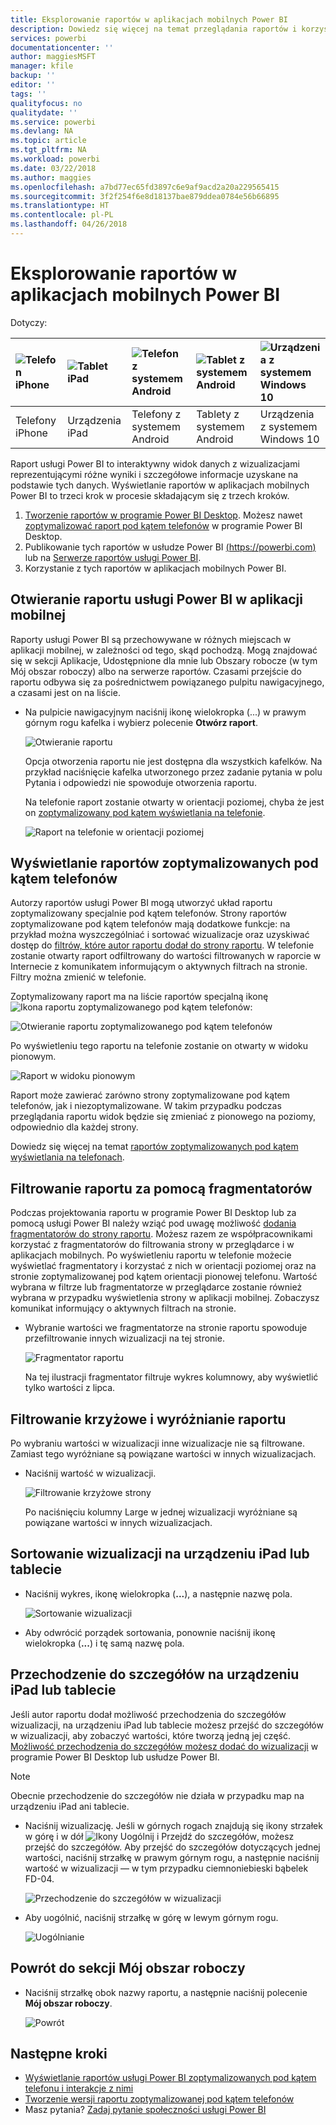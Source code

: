 ```yaml
---
title: Eksplorowanie raportów w aplikacjach mobilnych Power BI
description: Dowiedz się więcej na temat przeglądania raportów i korzystania z nich w aplikacji mobilnej Power BI na swoim telefonie lub tablecie. Raporty możesz tworzyć w usłudze Power BI lub programie Power BI Desktop, a następnie korzystać z nich w aplikacjach mobilnych.
services: powerbi
documentationcenter: ''
author: maggiesMSFT
manager: kfile
backup: ''
editor: ''
tags: ''
qualityfocus: no
qualitydate: ''
ms.service: powerbi
ms.devlang: NA
ms.topic: article
ms.tgt_pltfrm: NA
ms.workload: powerbi
ms.date: 03/22/2018
ms.author: maggies
ms.openlocfilehash: a7bd77ec65fd3897c6e9af9acd2a20a229565415
ms.sourcegitcommit: 3f2f254f6e8d18137bae879ddea0784e56b66895
ms.translationtype: HT
ms.contentlocale: pl-PL
ms.lasthandoff: 04/26/2018
---
```

# <a name="explore-reports-in-the-power-bi-mobile-apps"></a>Eksplorowanie raportów w aplikacjach mobilnych Power BI
Dotyczy:

| ![Telefon iPhone](media/mobile-reports-in-the-mobile-apps/ios-logo-40-px.png) | ![Tablet iPad](media/mobile-reports-in-the-mobile-apps/ios-logo-40-px.png) | ![Telefon z systemem Android](media/mobile-reports-in-the-mobile-apps/android-logo-40-px.png) | ![Tablet z systemem Android](media/mobile-reports-in-the-mobile-apps/android-logo-40-px.png) | ![Urządzenia z systemem Windows 10](media/mobile-reports-in-the-mobile-apps/win-10-logo-40-px.png) |
|:--- |:--- |:--- |:--- |:--- |
| Telefony iPhone |Urządzenia iPad |Telefony z systemem Android |Tablety z systemem Android |Urządzenia z systemem Windows 10 |

Raport usługi Power BI to interaktywny widok danych z wizualizacjami reprezentującymi różne wyniki i szczegółowe informacje uzyskane na podstawie tych danych. Wyświetlanie raportów w aplikacjach mobilnych Power BI to trzeci krok w procesie składającym się z trzech kroków.

1. [Tworzenie raportów w programie Power BI Desktop](desktop-report-view.md). Możesz nawet [zoptymalizować raport pod kątem telefonów](mobile-apps-view-phone-report.md) w programie Power BI Desktop. 
2. Publikowanie tych raportów w usłudze Power BI [(https://powerbi.com)](https://powerbi.com) lub na [Serwerze raportów usługi Power BI](report-server/get-started.md).  
3. Korzystanie z tych raportów w aplikacjach mobilnych Power BI.

## <a name="open-a-power-bi-report-in-the-mobile-app"></a>Otwieranie raportu usługi Power BI w aplikacji mobilnej
Raporty usługi Power BI są przechowywane w różnych miejscach w aplikacji mobilnej, w zależności od tego, skąd pochodzą. Mogą znajdować się w sekcji Aplikacje, Udostępnione dla mnie lub Obszary robocze (w tym Mój obszar roboczy) albo na serwerze raportów. Czasami przejście do raportu odbywa się za pośrednictwem powiązanego pulpitu nawigacyjnego, a czasami jest on na liście.

* Na pulpicie nawigacyjnym naciśnij ikonę wielokropka (...) w prawym górnym rogu kafelka i wybierz polecenie **Otwórz raport**.
  
  ![Otwieranie raportu](media/mobile-reports-in-the-mobile-apps/power-bi-android-open-report-tile.png)
  
  Opcja otworzenia raportu nie jest dostępna dla wszystkich kafelków. Na przykład naciśnięcie kafelka utworzonego przez zadanie pytania w polu Pytania i odpowiedzi nie spowoduje otworzenia raportu. 
  
  Na telefonie raport zostanie otwarty w orientacji poziomej, chyba że jest on [zoptymalizowany pod kątem wyświetlania na telefonie](mobile-reports-in-the-mobile-apps.md#view-reports-optimized-for-phones).
  
  ![Raport na telefonie w orientacji poziomej](media/mobile-reports-in-the-mobile-apps/power-bi-iphone-report-landscape.png)

## <a name="view-reports-optimized-for-phones"></a>Wyświetlanie raportów zoptymalizowanych pod kątem telefonów
Autorzy raportów usługi Power BI mogą utworzyć układ raportu zoptymalizowany specjalnie pod kątem telefonów. Strony raportów zoptymalizowane pod kątem telefonów mają dodatkowe funkcje: na przykład można wyszczególniać i sortować wizualizacje oraz uzyskiwać dostęp do [filtrów, które autor raportu dodał do strony raportu](mobile-apps-view-phone-report.md#filter-the-report-page-on-a-phone). W telefonie zostanie otwarty raport odfiltrowany do wartości filtrowanych w raporcie w Internecie z komunikatem informującym o aktywnych filtrach na stronie. Filtry można zmienić w telefonie.

Zoptymalizowany raport ma na liście raportów specjalną ikonę ![Ikona raportu zoptymalizowanego pod kątem telefonów](media/mobile-reports-in-the-mobile-apps/power-bi-phone-report-icon.png):

![Otwieranie raportu zoptymalizowanego pod kątem telefonów](media/mobile-reports-in-the-mobile-apps/power-bi-android-phone-report.png)

Po wyświetleniu tego raportu na telefonie zostanie on otwarty w widoku pionowym.

![Raport w widoku pionowym](media/mobile-reports-in-the-mobile-apps/07-power-bi-phone-report-portrait.png)

 Raport może zawierać zarówno strony zoptymalizowane pod kątem telefonów, jak i niezoptymalizowane. W takim przypadku podczas przeglądania raportu widok będzie się zmieniać z pionowego na poziomy, odpowiednio dla każdej strony.

Dowiedz się więcej na temat [raportów zoptymalizowanych pod kątem wyświetlania na telefonach](mobile-apps-view-phone-report.md).

## <a name="use-slicers-to-filter-a-report"></a>Filtrowanie raportu za pomocą fragmentatorów
Podczas projektowania raportu w programie Power BI Desktop lub za pomocą usługi Power BI należy wziąć pod uwagę możliwość [dodania fragmentatorów do strony raportu](power-bi-visualization-slicers.md). Możesz razem ze współpracownikami korzystać z fragmentatorów do filtrowania strony w przeglądarce i w aplikacjach mobilnych. Po wyświetleniu raportu w telefonie możecie wyświetlać fragmentatory i korzystać z nich w orientacji poziomej oraz na stronie zoptymalizowanej pod kątem orientacji pionowej telefonu. Wartość wybrana w filtrze lub fragmentatorze w przeglądarce zostanie również wybrana w przypadku wyświetlenia strony w aplikacji mobilnej. Zobaczysz komunikat informujący o aktywnych filtrach na stronie.  

* Wybranie wartości we fragmentatorze na stronie raportu spowoduje przefiltrowanie innych wizualizacji na tej stronie.
  
  ![Fragmentator raportu](media/mobile-reports-in-the-mobile-apps/power-bi-android-tablet-report-slicer.png)
  
  Na tej ilustracji fragmentator filtruje wykres kolumnowy, aby wyświetlić tylko wartości z lipca.

## <a name="cross-filter-and-highlight-a-report"></a>Filtrowanie krzyżowe i wyróżnianie raportu
Po wybraniu wartości w wizualizacji inne wizualizacje nie są filtrowane. Zamiast tego wyróżniane są powiązane wartości w innych wizualizacjach.

* Naciśnij wartość w wizualizacji.
  
  ![Filtrowanie krzyżowe strony](media/mobile-reports-in-the-mobile-apps/power-bi-android-tablet-report-highlight.png)
  
  Po naciśnięciu kolumny Large w jednej wizualizacji wyróżniane są powiązane wartości w innych wizualizacjach. 

## <a name="sort-a-visual-on-an-ipad-or-a-tablet"></a>Sortowanie wizualizacji na urządzeniu iPad lub tablecie
* Naciśnij wykres, ikonę wielokropka (**...**), a następnie nazwę pola.
  
   ![Sortowanie wizualizacji](media/mobile-reports-in-the-mobile-apps/power-bi-android-tablet-report-sort.png)
* Aby odwrócić porządek sortowania, ponownie naciśnij ikonę wielokropka (**...**) i tę samą nazwę pola.

## <a name="drill-down-on-an-ipad-or-a-tablet"></a>Przechodzenie do szczegółów na urządzeniu iPad lub tablecie
Jeśli autor raportu dodał możliwość przechodzenia do szczegółów wizualizacji, na urządzeniu iPad lub tablecie możesz przejść do szczegółów w wizualizacji, aby zobaczyć wartości, które tworzą jedną jej część. [Możliwość przechodzenia do szczegółów możesz dodać do wizualizacji](power-bi-visualization-drill-down.md) w programie Power BI Desktop lub usłudze Power BI. 

> [!NOTE]
> Obecnie przechodzenie do szczegółów nie działa w przypadku map na urządzeniu iPad ani tablecie.
> 
> 

* Naciśnij wizualizację. Jeśli w górnych rogach znajdują się ikony strzałek w górę i w dół ![Ikony Uogólnij i Przejdź do szczegółów](media/mobile-reports-in-the-mobile-apps/power-bi-mobile-drill-up-down.png), możesz przejść do szczegółów. Aby przejść do szczegółów dotyczących jednej wartości, naciśnij strzałkę w prawym górnym rogu, a następnie naciśnij wartość w wizualizacji — w tym przypadku ciemnoniebieski bąbelek FD-04.
  
  ![Przechodzenie do szczegółów w wizualizacji](media/mobile-reports-in-the-mobile-apps/power-bi-mobile-drill-down-one.png)
* Aby uogólnić, naciśnij strzałkę w górę w lewym górnym rogu.
  
  ![Uogólnianie](media/mobile-reports-in-the-mobile-apps/power-bi-mobile-drill-up.png)

## <a name="go-back-to-my-workspace"></a>Powrót do sekcji Mój obszar roboczy
* Naciśnij strzałkę obok nazwy raportu, a następnie naciśnij polecenie **Mój obszar roboczy**.
  
  ![Powrót](media/mobile-reports-in-the-mobile-apps/power-bi-iphone-report-back.png)

## <a name="next-steps"></a>Następne kroki
* [Wyświetlanie raportów usługi Power BI zoptymalizowanych pod kątem telefonu i interakcje z nimi](mobile-apps-view-phone-report.md)
* [Tworzenie wersji raportu zoptymalizowanej pod kątem telefonów](desktop-create-phone-report.md)
* Masz pytania? [Zadaj pytanie społeczności usługi Power BI](http://community.powerbi.com/)

